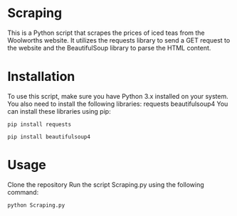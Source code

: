 # Scraping
This is a Python script that scrapes the prices of iced teas from the Woolworths website. It utilizes the requests library to send a GET request to the website and the BeautifulSoup library to parse the HTML content.
# Installation
To use this script, make sure you have Python 3.x installed on your system. You also need to install the following libraries:
requests
beautifulsoup4
You can install these libraries using pip:

`pip install requests`

`pip install beautifulsoup4`

# Usage
Clone the repository 
Run the script Scraping.py using the following command:

`python Scraping.py`


